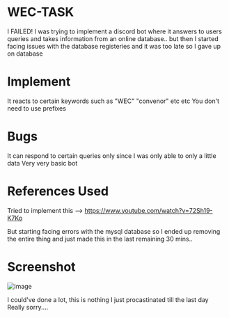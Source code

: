 # WEC-TASK
I FAILED!
I was trying to implement a discord bot where it answers to users queries and takes information from an online database..
but then I started facing issues with the database registeries and it was too late so I gave up on database

# Implement
It reacts to certain keywords such as "WEC" "convenor" etc etc
You don't need to use prefixes


# Bugs
It can respond to certain queries only since I was only able to only a little data
Very very basic bot

# References Used
Tried to implement this --> https://www.youtube.com/watch?v=72Sh19-K7Ko

But starting facing errors with the mysql database so I ended up removing the entire thing
and just made this in the last remaining 30 mins..

# Screenshot

![image](https://github.com/8manHikigaya/WEC-TASK/assets/70861383/e85b7b26-5829-42df-947d-426113bd6ac9)



I could've done a lot, this is nothing I just procastinated till the last day
Really sorry....
